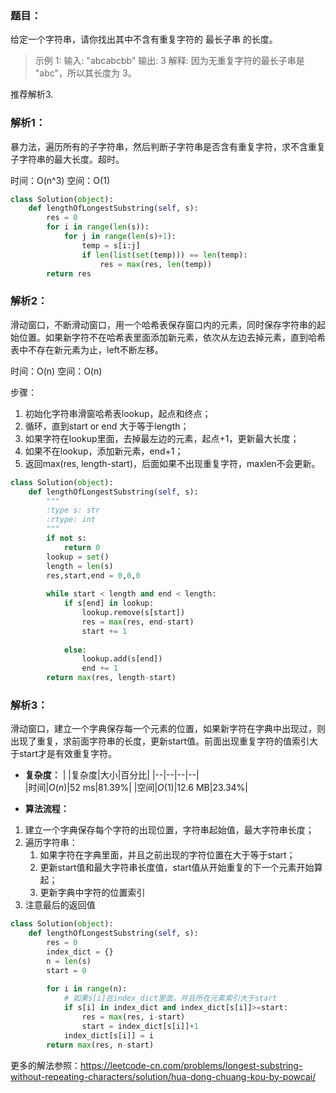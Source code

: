 ### 题目：
给定一个字符串，请你找出其中不含有重复字符的 最长子串 的长度。

>示例 1:
输入: "abcabcbb"
输出: 3 
解释: 因为无重复字符的最长子串是 "abc"，所以其长度为 3。

推荐解析3.
### 解析1：
暴力法，遍历所有的子字符串，然后判断子字符串是否含有重复字符，求不含重复子字符串的最大长度。超时。

时间：O(n^3)
空间：O(1)

```python
class Solution(object):
    def lengthOfLongestSubstring(self, s):
        res = 0
        for i in range(len(s)):
            for j in range(len(s)+1):
                temp = s[i:j]
                if len(list(set(temp))) == len(temp):
                    res = max(res, len(temp))
        return res
```
### 解析2：
滑动窗口，不断滑动窗口，用一个哈希表保存窗口内的元素，同时保存字符串的起始位置。如果新字符不在哈希表里面添加新元素，依次从左边去掉元素，直到哈希表中不存在新元素为止，left不断左移。

时间：O(n)
空间：O(n)

步骤：
1. 初始化字符串滑窗哈希表lookup，起点和终点；
2. 循环，直到start or end 大于等于length；
3. 如果字符在lookup里面，去掉最左边的元素，起点+1，更新最大长度；
4. 如果不在lookup，添加新元素，end+1；
5. 返回max(res, length-start)，后面如果不出现重复字符，maxlen不会更新。


```python
class Solution(object):
    def lengthOfLongestSubstring(self, s):
        """
        :type s: str
        :rtype: int
        """
        if not s:
            return 0
        lookup = set()
        length = len(s)
        res,start,end = 0,0,0
        
        while start < length and end < length:
            if s[end] in lookup:
                lookup.remove(s[start])
                res = max(res, end-start)
                start += 1
                
            else:
                lookup.add(s[end])
                end += 1
        return max(res, length-start)
```

### 解析3：
滑动窗口，建立一个字典保存每一个元素的位置，如果新字符在字典中出现过，则出现了重复，求前面字符串的长度，更新start值。前面出现重复字符的值索引大于start才是有效重复字符。

* **复杂度：**
|  |复杂度|大小|百分比|
|--|--|--|--|   
|时间|$O(n)$|52 ms|81.39%|
|空间|$O(1)$|12.6 MB|23.34%|

* **算法流程：**
1. 建立一个字典保存每个字符的出现位置，字符串起始值，最大字符串长度；
2. 遍历字符串：
   1. 如果字符在字典里面，并且之前出现的字符位置在大于等于start；
   2. 更新start值和最大字符串长度值，start值从开始重复的下一个元素开始算起；
   3. 更新字典中字符的位置索引
3. 注意最后的返回值

```python
class Solution(object):
    def lengthOfLongestSubstring(self, s):
        res = 0
        index_dict = {}
        n = len(s)
        start = 0
            
        for i in range(n):
            # 如果s[i]在index_dict里面，并且所在元素索引大于start
            if s[i] in index_dict and index_dict[s[i]]>=start:
                res = max(res, i-start)
                start = index_dict[s[i]]+1
            index_dict[s[i]] = i
        return max(res, n-start)
```
更多的解法参照：https://leetcode-cn.com/problems/longest-substring-without-repeating-characters/solution/hua-dong-chuang-kou-by-powcai/